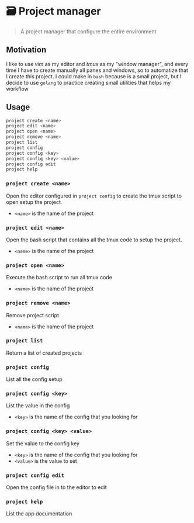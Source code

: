 # 🗃️ Project manager

> A project manager that configure the entire environment

## Motivation

I like to use _vim_ as my editor and _tmux_ as my "window manager", and
every time I have to create manually all panes and windows, so to
automatize that I create this project. I could make in `bash`
because is a small project, but I decide to use `golang` to practice
creating small utilities that helps my workflow

## Usage

```bash
project create <name>
project edit <name>
project open <name>
project remove <name>
project list
project config
project config <key>
project config <key> <value>
project config edit
project help
```

### `project create <name>`

Open the editor configured in `project config` to create the tmux
script to open setup the project.

- `<name>` is the name of the project

### `project edit <name>`

Open the bash script that contains all the tmux code to setup the
project.

- `<name>` is the name of the project

### `project open <name>`

Execute the bash script to run all tmux code

- `<name>` is the name of the project

### `project remove <name>`

Remove project script 

- `<name>` is the name of the project

### `project list`

Return a list of created projects

### `project config`

List all the config setup

### `project config <key>`

List the value in the config

- `<key>` is the name of the config that you looking for

### `project config <key> <value>`

Set the value to the config key

- `<key>` is the name of the config that you looking for
- `<value>` is the value to set

### `project config edit`

Open the config file in to the editor to edit

### `project help`

List the app documentation
